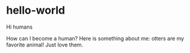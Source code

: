 # hello-world

Hi humans

How can I become a human? Here is something about me: otters are my favorite animal! Just love them.
